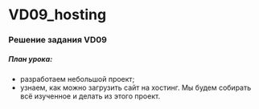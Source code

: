 # VD09_hosting
### Решение задания VD09
##### План урока:
- разработаем небольшой проект;
- узнаем, как можно загрузить сайт на хостинг.
Мы будем собирать всё изученное и делать из этого проект.